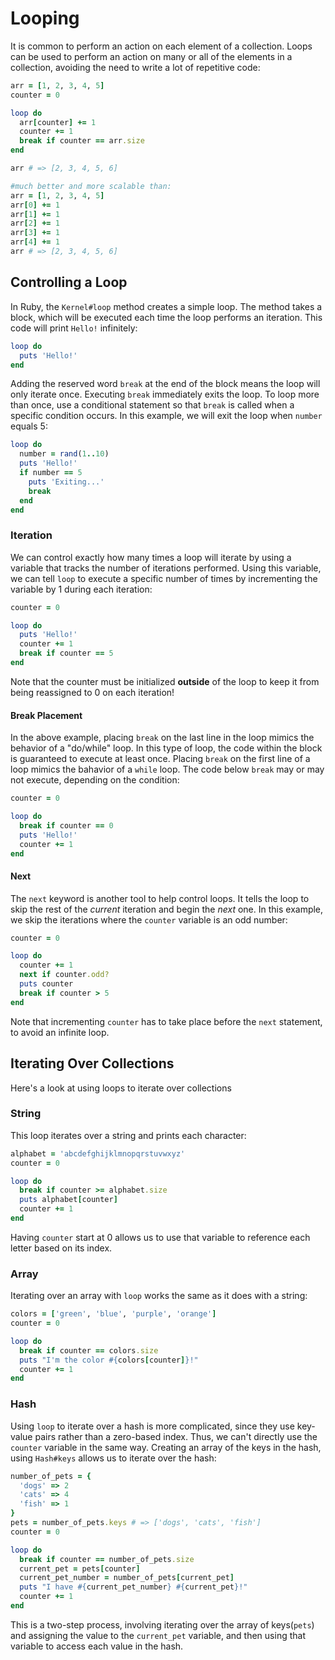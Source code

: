 # Looping

It is common to perform an action on each element of a collection. Loops can be used to perform an action on many or all of the elements in a collection, avoiding the need to write a lot of repetitive code:

```ruby
arr = [1, 2, 3, 4, 5]
counter = 0

loop do
  arr[counter] += 1
  counter += 1
  break if counter == arr.size
end

arr # => [2, 3, 4, 5, 6]

#much better and more scalable than:
arr = [1, 2, 3, 4, 5]
arr[0] += 1
arr[1] += 1
arr[2] += 1
arr[3] += 1
arr[4] += 1
arr # => [2, 3, 4, 5, 6]
```

## Controlling a Loop

In Ruby, the `Kernel#loop` method creates a simple loop. The method takes a block, which will be executed each time the loop performs an iteration.
This code will print `Hello!` infinitely:

```ruby
loop do
  puts 'Hello!'
end
```

Adding the reserved word `break` at the end of the block means the loop will only iterate once. Executing `break` immediately exits the loop.
To loop more than once, use a conditional statement so that `break` is called when a specific condition occurs.
In this example, we will exit the loop when `number` equals 5:

```ruby
loop do
  number = rand(1..10)
  puts 'Hello!'
  if number == 5
    puts 'Exiting...'
    break
  end
end
```

### Iteration

We can control exactly how many times a loop will iterate by using a variable that tracks the number of iterations performed.
Using this variable, we can tell `loop` to execute a specific number of times by incrementing the variable by 1 during each iteration:

```ruby
counter = 0

loop do
  puts 'Hello!'
  counter += 1
  break if counter == 5
end
```

Note that the counter must be initialized **outside** of the loop to keep it from being reassigned to 0 on each iteration!

#### Break Placement

In the above example, placing `break` on the last line in the loop mimics the behavior of a "do/while" loop.
In this type of loop, the code within the block is guaranteed to execute at least once.
Placing `break` on the first line of a loop mimics the bahavior of a `while` loop. The code below `break` may or may not execute, depending on the condition:

```ruby
counter = 0

loop do
  break if counter == 0
  puts 'Hello!'
  counter += 1
end
```

#### Next

The `next` keyword is another tool to help control loops. It tells the loop to skip the rest of the _current_ iteration and begin the _next_ one.
In this example, we skip the iterations where the `counter` variable is an odd number:

```ruby
counter = 0

loop do
  counter += 1
  next if counter.odd?
  puts counter
  break if counter > 5
end
```

Note that incrementing `counter` has to take place before the `next` statement, to avoid an infinite loop.

## Iterating Over Collections

Here's a look at using loops to iterate over collections

### String

This loop iterates over a string and prints each character:

```ruby
alphabet = 'abcdefghijklmnopqrstuvwxyz'
counter = 0

loop do
  break if counter >= alphabet.size
  puts alphabet[counter]
  counter += 1
end
```

Having `counter` start at 0 allows us to use that variable to reference each letter based on its index.

### Array

Iterating over an array with `loop` works the same as it does with a string:

```ruby
colors = ['green', 'blue', 'purple', 'orange']
counter = 0

loop do
  break if counter == colors.size
  puts "I'm the color #{colors[counter]}!"
  counter += 1
end
```

### Hash

Using `loop` to iterate over a hash is more complicated, since they use key-value pairs rather than a zero-based index. Thus, we can't directly use the `counter` variable in the same way.
Creating an array of the keys in the hash, using `Hash#keys` allows us to iterate over the hash:

```ruby
number_of_pets = {
  'dogs' => 2
  'cats' => 4
  'fish' => 1
}
pets = number_of_pets.keys # => ['dogs', 'cats', 'fish']
counter = 0

loop do
  break if counter == number_of_pets.size
  current_pet = pets[counter]
  current_pet_number = number_of_pets[current_pet]
  puts "I have #{current_pet_number} #{current_pet}!"
  counter += 1
end
```

This is a two-step process, involving iterating over the array of keys(`pets`) and assigning the value to the `current_pet` variable, and then using that variable to access each value in the hash.
